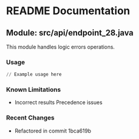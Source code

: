# README Documentation

## Module: src/api/endpoint_28.java

This module handles logic errors operations.

### Usage

```python
// Example usage here
```

### Known Limitations

- Incorrect results Precedence issues

### Recent Changes

- Refactored in commit 1bca619b
